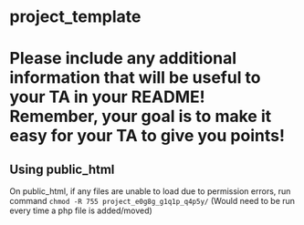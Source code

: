 # project_template
# Please include any additional information that will be useful to your TA in your README! Remember, your goal is to make it easy for your TA to give you points!


## Using public_html 
On public_html, if any files are unable to load due to permission errors, run command
`chmod -R 755 project_e0g8g_g1q1p_q4p5y/` (Would need to be run every time a php file is added/moved)